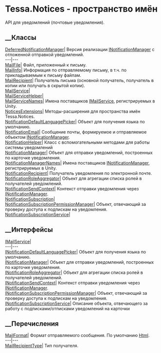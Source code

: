 # Tessa.Notices - пространство имён
API для уведомлений (почтовые уведомления).
##  __Классы
[DeferredNotificationManager](T_Tessa_Notices_DeferredNotificationManager.htm)|
Версия реализации
[INotificationManager](T_Tessa_Notices_INotificationManager.htm) с отложенной
отправкой уведомлений.  
---|---  
[MailFile](T_Tessa_Notices_MailFile.htm)|  Файл, приложенный к письму.  
[MailInfo](T_Tessa_Notices_MailInfo.htm)|  Информация по отправляемому письму,
в т.ч. по прикладываемым к письму файлам.  
[MailRecipient](T_Tessa_Notices_MailRecipient.htm)|  Получатель письма
(основной получатель, получатель в копии или получать в скрытой копии).  
[MailService](T_Tessa_Notices_MailService.htm)|  
[MailServiceHelper](T_Tessa_Notices_MailServiceHelper.htm)|  
[MailServiceNames](T_Tessa_Notices_MailServiceNames.htm)|  Имена поставщиков
[IMailService](T_Tessa_Notices_IMailService.htm), регистрируемых в Unity.  
[NoticesExtensions](T_Tessa_Notices_NoticesExtensions.htm)|  Методы-расширения
для пространства имён Tessa.Notices.  
[NotificationDefaultLanguagePicker](T_Tessa_Notices_NotificationDefaultLanguagePicker.htm)|
Объект для получения языка по умолчанию.  
[NotificationEmail](T_Tessa_Notices_NotificationEmail.htm)|  Сообщение почты,
формируемое и отправляемое объектом
[INotificationManager](T_Tessa_Notices_INotificationManager.htm).  
[NotificationHelper](T_Tessa_Notices_NotificationHelper.htm)|  Класс с
вспомогательными методами для работы системы уведомлений  
[NotificationManager](T_Tessa_Notices_NotificationManager.htm)|  Объект для
отправки уведомлений, построенных по карточке уведомления.  
[NotificationManagerNames](T_Tessa_Notices_NotificationManagerNames.htm)|
Имена поставщиков
[INotificationManager](T_Tessa_Notices_INotificationManager.htm),
регистрируемых в Unity.  
[NotificationRecipient](T_Tessa_Notices_NotificationRecipient.htm)|
Получатель уведомления по электронной почте.  
[NotificationRoleAggregator](T_Tessa_Notices_NotificationRoleAggregator.htm)|
Объект для агрегации списка ролей в получателей уведомлений.  
[NotificationSendContext](T_Tessa_Notices_NotificationSendContext.htm)|
Контекст отправки уведомления через
[INotificationManager](T_Tessa_Notices_INotificationManager.htm).  
[NotificationSubscription](T_Tessa_Notices_NotificationSubscription.htm)|  
[NotificationSubscriptionPermissionManager](T_Tessa_Notices_NotificationSubscriptionPermissionManager.htm)|
Объект, отвечающий за проверку доступа к подпискам на уведомления.  
[NotificationSubscriptionService](T_Tessa_Notices_NotificationSubscriptionService.htm)|  
## __Интерфейсы
[IMailService](T_Tessa_Notices_IMailService.htm)|  
---|---  
[INotificationDefaultLanguagePicker](T_Tessa_Notices_INotificationDefaultLanguagePicker.htm)|
Объект для получения языка по умолчанию.  
[INotificationManager](T_Tessa_Notices_INotificationManager.htm)|  Объект для
отправки уведомлений, построенных по карточке уведомления.  
[INotificationRoleAggregator](T_Tessa_Notices_INotificationRoleAggregator.htm)|
Объект для агрегации списка ролей в получателей уведомлений.  
[INotificationSendContext](T_Tessa_Notices_INotificationSendContext.htm)|
Контекст отправки уведомления через
[INotificationManager](T_Tessa_Notices_INotificationManager.htm).  
[INotificationSubscriptionPermissionManager](T_Tessa_Notices_INotificationSubscriptionPermissionManager.htm)|
Объект, отвечающий за проверку доступа к подпискам на уведомления.  
[INotificationSubscriptionService](T_Tessa_Notices_INotificationSubscriptionService.htm)|
Описание объекта, отвечающего за работу с подписками/отписками уведомлений на
карточки  
## __Перечисления
[MailFormat](T_Tessa_Notices_MailFormat.htm)|  Формат отправляемого сообщения.
По умолчанию [Html](T_Tessa_Notices_MailFormat.htm).  
---|---  
[MailRecipientType](T_Tessa_Notices_MailRecipientType.htm)|  Тип получателя.
